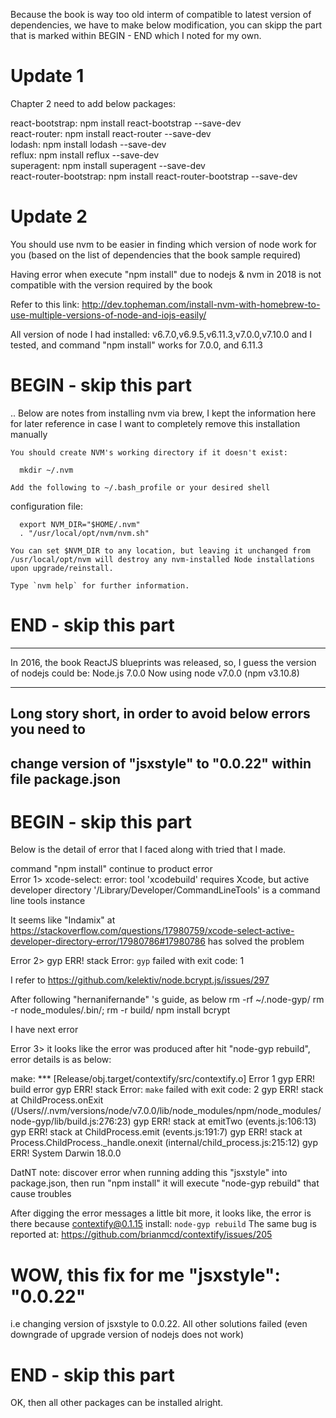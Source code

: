 Because the book is way too old interm of compatible to latest version of dependencies, we have to make below modification, you can skipp the part that is marked within BEGIN - END which I noted for my own.

# Update 1
Chapter 2 need to add below packages:  
  
react-bootstrap: npm install react-bootstrap --save-dev  
react-router: npm install react-router --save-dev  
lodash: npm install lodash --save-dev  
reflux: npm install reflux --save-dev  
superagent: npm install superagent --save-dev  
react-router-bootstrap: npm install react-router-bootstrap --save-dev  
  
# Update 2
You should use nvm to be easier in finding which version of node work for you (based on the list of dependencies that the book sample required)

Having error when execute "npm install" due to nodejs & nvm in 2018 is not compatible with the version required by the book
  
Refer to this link: http://dev.topheman.com/install-nvm-with-homebrew-to-use-multiple-versions-of-node-and-iojs-easily/

All version of node I had installed:  v6.7.0,v6.9.5,v6.11.3,v7.0.0,v7.10.0
and I tested, and command "npm install" works for 7.0.0, and 6.11.3

# BEGIN - skip this part
..
Below are notes from installing nvm via brew, I kept the information here for later reference in case I want to completely remove this installation manually

    You should create NVM's working directory if it doesn't exist:

      mkdir ~/.nvm

    Add the following to ~/.bash_profile or your desired shell
configuration file:

      export NVM_DIR="$HOME/.nvm"
      . "/usr/local/opt/nvm/nvm.sh"

    You can set $NVM_DIR to any location, but leaving it unchanged from
    /usr/local/opt/nvm will destroy any nvm-installed Node installations
    upon upgrade/reinstall.

    Type `nvm help` for further information.
  
# END - skip this part
-------------
In 2016, the book ReactJS blueprints was released, so, I guess the version of nodejs could be: Node.js 7.0.0
  Now using node v7.0.0 (npm v3.10.8)
  
  
---------------
## Long story short, in order to avoid below errors you need to  
##   change version of "jsxstyle" to "0.0.22" within file package.json

# BEGIN - skip this part
Below is the detail of error that I faced along with tried that I made.

command "npm install" continue to product error  
Error 1> xcode-select: error: tool 'xcodebuild' requires Xcode, but active developer directory '/Library/Developer/CommandLineTools' is a command line tools instance
  
It seems like "Indamix" at https://stackoverflow.com/questions/17980759/xcode-select-active-developer-directory-error/17980786#17980786 has solved the problem

  
Error 2> gyp ERR! stack Error: `gyp` failed with exit code: 1
  
I refer to https://github.com/kelektiv/node.bcrypt.js/issues/297
  
After following "hernanifernande" 's guide, as below
  rm -rf ~/.node-gyp/
  rm -r node_modules/.bin/;
  rm -r build/
  npm install bcrypt


 I have next error 

Error 3> it looks like the error was produced after hit "node-gyp rebuild", error details is as below:

make: *** [Release/obj.target/contextify/src/contextify.o] Error 1
gyp ERR! build error 
gyp ERR! stack Error: `make` failed with exit code: 2
gyp ERR! stack     at ChildProcess.onExit (/Users/<home directory>/.nvm/versions/node/v7.0.0/lib/node_modules/npm/node_modules/node-gyp/lib/build.js:276:23)
gyp ERR! stack     at emitTwo (events.js:106:13)
gyp ERR! stack     at ChildProcess.emit (events.js:191:7)
gyp ERR! stack     at Process.ChildProcess._handle.onexit (internal/child_process.js:215:12)
gyp ERR! System Darwin 18.0.0

DatNT note: discover error when running adding this "jsxstyle" into package.json, then run "npm install" it will execute "node-gyp rebuild" that cause troubles


After digging the error messages a little bit more, it looks like, the error is there because
   contextify@0.1.15 install: `node-gyp rebuild`
   The same bug is reported at: https://github.com/brianmcd/contextify/issues/205
  

# WOW, this fix for me "jsxstyle": "0.0.22"
i.e changing version of jsxstyle to 0.0.22. All other solutions failed (even downgrade of upgrade version of nodejs does not work)
# END - skip this part

OK, then all other packages can be installed alright.

